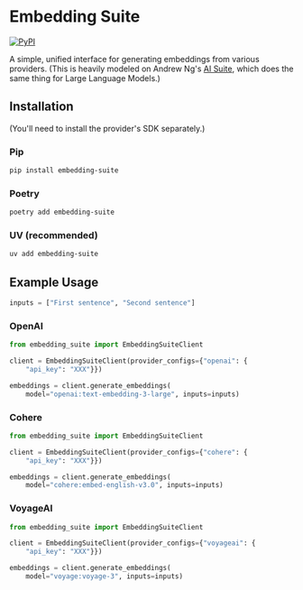 # Embedding Suite

[![PyPI](https://img.shields.io/pypi/v/embedding-suite)](https://pypi.org/project/embedding-suite/)

A simple, unified interface for generating embeddings from various providers. (This is heavily modeled on Andrew Ng's [AI Suite](https://github.com/andrewyng/aisuite), which does the same thing for Large Language Models.)

## Installation

(You'll need to install the provider's SDK separately.)

### Pip

```bash
pip install embedding-suite
```

### Poetry

```bash
poetry add embedding-suite
```

### UV (recommended)

```bash
uv add embedding-suite
```

## Example Usage

```python
inputs = ["First sentence", "Second sentence"]
```

### OpenAI

```python
from embedding_suite import EmbeddingSuiteClient

client = EmbeddingSuiteClient(provider_configs={"openai": {
    "api_key": "XXX"}})

embeddings = client.generate_embeddings(
    model="openai:text-embedding-3-large", inputs=inputs)
```

### Cohere

```python
from embedding_suite import EmbeddingSuiteClient

client = EmbeddingSuiteClient(provider_configs={"cohere": {
    "api_key": "XXX"}})

embeddings = client.generate_embeddings(
    model="cohere:embed-english-v3.0", inputs=inputs)
```

### VoyageAI

```python
from embedding_suite import EmbeddingSuiteClient

client = EmbeddingSuiteClient(provider_configs={"voyageai": {
    "api_key": "XXX"}})

embeddings = client.generate_embeddings(
    model="voyage:voyage-3", inputs=inputs)
```

